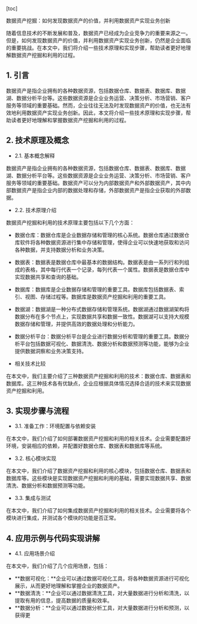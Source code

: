 
[toc]                    
                
                
数据资产挖掘：如何发现数据资产的价值，并利用数据资产实现业务创新

随着信息技术的不断发展和普及，数据资产已经成为企业竞争力的重要来源之一。但是，如何发现数据资产的价值，并利用数据资产实现业务创新，仍然是企业面临的重要挑战。在本文中，我们将介绍一些技术原理和实现步骤，帮助读者更好地理解数据资产挖掘和利用的过程。

## 1. 引言

数据资产是指企业拥有的各种数据资源，包括数据仓库、数据表、数据库、数据湖、数据分析平台等。这些数据资源是企业业务运营、决策分析、市场营销、客户服务等领域的重要基础。然而，企业往往无法及时发现数据资产的价值，也无法有效地利用数据资产实现业务创新。因此，本文将介绍一些技术原理和实现步骤，帮助读者更好地理解和掌握数据资产挖掘和利用的过程。

## 2. 技术原理及概念

- 2.1. 基本概念解释

数据资产是指企业拥有的各种数据资源，包括数据仓库、数据表、数据库、数据湖、数据分析平台等。这些数据资源是企业业务运营、决策分析、市场营销、客户服务等领域的重要基础。数据资产可以分为内部数据资产和外部数据资产，其中内部数据资产是指企业内部的数据处理和存储，外部数据资产是指企业获取的外部数据。

- 2.2. 技术原理介绍

数据资产挖掘和利用的技术原理主要包括以下几个方面：

- 数据仓库：数据仓库是企业数据存储和管理的核心系统。数据仓库通过数据仓库软件将各种数据资源进行集中存储和管理，使得企业可以快速地获取和访问各种数据，并支持数据分析和业务决策。
- 数据表：数据表是数据仓库中最基本的数据结构。数据表是由一系列行和列组成的表格，其中每行代表一个记录，每列代表一个属性。数据表是数据仓库中实现数据共享和查询的基础。
- 数据库：数据库是企业数据存储和管理的重要工具。数据库包括数据表、索引、视图、存储过程等。数据库是数据资产挖掘和利用的重要工具。
- 数据湖：数据湖是一种分布式数据存储和管理系统。数据湖通过数据湖架构将数据分布在多个节点上，实现数据共享和数据一致性。数据湖可以支持大规模数据存储和管理，并提供高效的数据处理和分析能力。
- 数据分析平台：数据分析平台是企业进行数据分析和管理的重要工具。数据分析平台包括数据可视化、数据清洗、数据分析和数据预测等功能，能够为企业提供数据洞察和业务决策支持。

- 相关技术比较

在本文中，我们主要介绍了三种数据资产挖掘和利用的技术：数据仓库、数据表和数据库。这三种技术各有优缺点，企业应根据具体情况选择合适的技术来实现数据资产挖掘和利用。

## 3. 实现步骤与流程

- 3.1. 准备工作：环境配置与依赖安装

在本文中，我们介绍了如何部署数据资产挖掘和利用的相关技术。企业需要配置好环境，安装相应的依赖，并配置好数据仓库、数据表和数据库等系统。

- 3.2. 核心模块实现

在本文中，我们介绍了数据资产挖掘和利用的核心模块，包括数据仓库、数据表和数据库等。这些模块是实现数据资产挖掘和利用的基础，需要实现数据共享、数据清洗、数据分析和数据预测等功能。

- 3.3. 集成与测试

在本文中，我们介绍了如何集成数据资产挖掘和利用的相关技术。企业需要将各个模块进行集成，并测试各个模块的功能是否正常。

## 4. 应用示例与代码实现讲解

- 4.1. 应用场景介绍

在本文中，我们介绍了几个应用场景，包括：

- **数据可视化：**企业可以通过数据可视化工具，将各种数据资源进行可视化展示，从而更好地理解和掌握企业的数据资产。
- **数据清洗：**企业可以通过数据清洗工具，对大量数据进行分析和清洗，以提取有用的信息，提高数据的质量和效率。
- **数据分析：**企业可以通过数据分析工具，对大量数据进行分析和预测，以获得更

